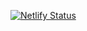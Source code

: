 [![Netlify Status](https://api.netlify.com/api/v1/badges/7bef0648-c287-41bb-af89-48035034ca9c/deploy-status)](https://app.netlify.com/sites/simon-gaviria-tech/deploys)
